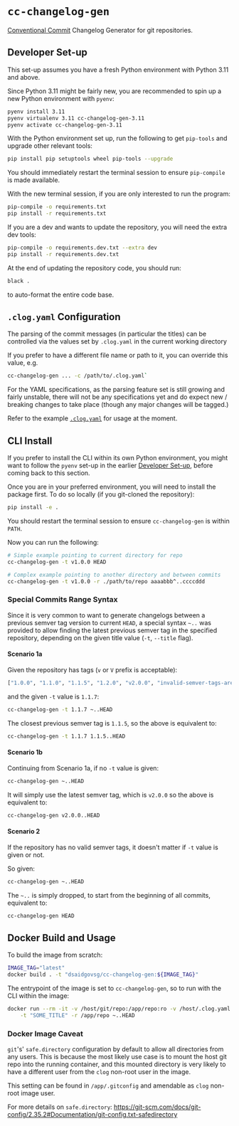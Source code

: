 # `cc-changelog-gen`

[Conventional Commit](https://www.conventionalcommits.org/en/v1.0.0/) Changelog Generator for git
repositories.

## Developer Set-up

This set-up assumes you have a fresh Python environment with Python 3.11 and above.

Since Python 3.11 might be fairly new, you are recommended to spin up a new Python environment with
`pyenv`:

```bash
pyenv install 3.11
pyenv virtualenv 3.11 cc-changelog-gen-3.11
pyenv activate cc-changelog-gen-3.11
```

With the Python environment set up, run the following to get `pip-tools` and upgrade other relevant
tools:

```bash
pip install pip setuptools wheel pip-tools --upgrade
```

You should immediately restart the terminal session to ensure `pip-compile` is made available.

With the new terminal session, if you are only interested to run the program:

```bash
pip-compile -o requirements.txt
pip install -r requirements.txt
```

If you are a dev and wants to update the repository, you will need the extra dev tools:

```bash
pip-compile -o requirements.dev.txt --extra dev
pip install -r requirements.dev.txt
```

At the end of updating the repository code, you should run:

```bash
black .
```

to auto-format the entire code base.

## `.clog.yaml` Configuration

The parsing of the commit messages (in particular the titles) can be controlled via the values set
by `.clog.yaml` in the current working directory

If you prefer to have a different file name or path to it, you can override this value, e.g.

```bash
cc-changelog-gen ... -c /path/to/.clog.yaml`
```

For the YAML specifications, as the parsing feature set is still growing and fairly unstable, there
will not be any specifications yet and do expect new / breaking changes to take place (though any
major changes will be tagged.)

Refer to the example [`.clog.yaml`](.clog.yaml) for usage at the moment.

## CLI Install

If you prefer to install the CLI within its own Python environment, you might want to follow the
`pyenv` set-up in the earlier [Developer Set-up](#developer-set-up), before coming back to this
section.

Once you are in your preferred environment, you will need to install the package first. To do so
locally (if you git-cloned the repository):

```bash
pip install -e .
```

You should restart the terminal session to ensure `cc-changelog-gen` is within `PATH`.

Now you can run the following:

```bash
# Simple example pointing to current directory for repo
cc-changelog-gen -t v1.0.0 HEAD

# Complex example pointing to another directory and between commits
cc-changelog-gen -t v1.0.0 -r ./path/to/repo aaaabbb^..ccccddd
```

### Special Commits Range Syntax

Since it is very common to want to generate changelogs between a previous semver tag version to
current `HEAD`, a special syntax `~..` was provided to allow finding the latest previous semver tag
in the specified repository, depending on the given title value (`-t`, `--title` flag).

#### Scenario 1a

Given the repository has tags (`v` or `V` prefix is acceptable):

```python
["1.0.0", "1.1.0", "1.1.5", "1.2.0", "v2.0.0", "invalid-semver-tags-are-ignored"]
```

and the given `-t` value is `1.1.7`:

```bash
cc-changelog-gen -t 1.1.7 ~..HEAD
```

The closest previous semver tag is `1.1.5`, so the above is equivalent to:

```bash
cc-changelog-gen -t 1.1.7 1.1.5..HEAD
```

#### Scenario 1b

Continuing from Scenario 1a, if no `-t` value is given:

```bash
cc-changelog-gen ~..HEAD
```

It will simply use the latest semver tag, which is `v2.0.0` so the above is equivalent to:

```bash
cc-changelog-gen v2.0.0..HEAD
```

#### Scenario 2

If the repository has no valid semver tags, it doesn't matter if `-t` value is given or not.

So given:

```bash
cc-changelog-gen ~..HEAD
```

The `~..` is simply dropped, to start from the beginning of all commits, equivalent to:

```bash
cc-changelog-gen HEAD
```

## Docker Build and Usage

To build the image from scratch:

```bash
IMAGE_TAG="latest"
docker build . -t "dsaidgovsg/cc-changelog-gen:${IMAGE_TAG}"
```

The entrypoint of the image is set to `cc-changelog-gen`, so to run with the CLI within the image:

```bash
docker run --rm -it -v /host/git/repo:/app/repo:ro -v /host/.clog.yaml:/app/.clog.yaml:ro "dsaidgovsg/cc-changelog-gen:${IMAGE_TAG}" \
    -t "SOME_TITLE" -r /app/repo ~..HEAD
```

### Docker Image Caveat

`git`'s' `safe.directory` configuration by default to allow all directories from any users. This is
because the most likely use case is to mount the host git repo into the running container, and this
mounted directory is very likely to have a different user from the `clog` non-root user in the
image.

This setting can be found in `/app/.gitconfig` and amendable as `clog` non-root image user.

For more details on `safe.directory`:
<https://git-scm.com/docs/git-config/2.35.2#Documentation/git-config.txt-safedirectory>
